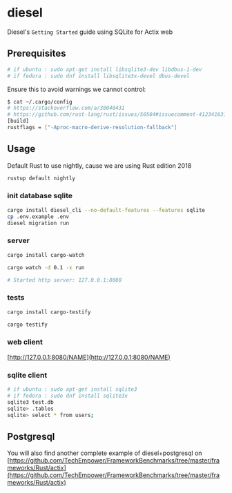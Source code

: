 # diesel

Diesel's `Getting Started` guide using SQLite for Actix web

## Prerequisites

```bash
# if ubuntu : sudo apt-get install libsqlite3-dev libdbus-1-dev
# if fedora : sudo dnf install libsqlite3x-devel dbus-devel
```

Ensure this to avoid warnings we cannot control:

```bash
$ cat ~/.cargo/config
# https://stackoverflow.com/a/38040431
# https://github.com/rust-lang/rust/issues/50504#issuecomment-412341631
[build]
rustflags = ["-Aproc-macro-derive-resolution-fallback"]
```

## Usage

Default Rust to use nightly, cause we are using Rust edition 2018

```bash
rustup default nightly
```

### init database sqlite

```bash
cargo install diesel_cli --no-default-features --features sqlite
cp .env.example .env
diesel migration run
```

### server

```bash
cargo install cargo-watch

cargo watch -d 0.1 -x run

# Started http server: 127.0.0.1:8080
```

### tests

```bash
cargo install cargo-testify

cargo testify
```

### web client

[http://127.0.0.1:8080/NAME](http://127.0.0.1:8080/NAME)

### sqlite client

```bash
# if ubuntu : sudo apt-get install sqlite3
# if fedora : sudo dnf install sqlite3x
sqlite3 test.db
sqlite> .tables
sqlite> select * from users;
```


## Postgresql

You will also find another complete example of diesel+postgresql on      [https://github.com/TechEmpower/FrameworkBenchmarks/tree/master/frameworks/Rust/actix](https://github.com/TechEmpower/FrameworkBenchmarks/tree/master/frameworks/Rust/actix)
